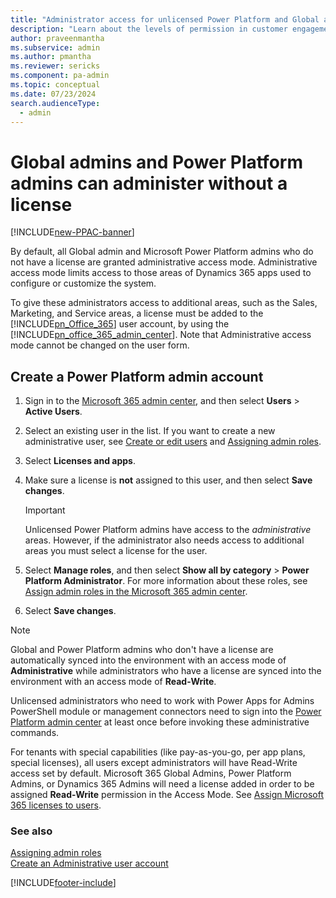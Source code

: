 ```yaml
---
title: "Administrator access for unlicensed Power Platform and Global admins"
description: "Learn about the levels of permission in customer engagement apps available for Global admins and Microsoft Power Platform admins who don't have a license."
author: praveenmantha 
ms.subservice: admin
ms.author: pmantha
ms.reviewer: sericks
ms.component: pa-admin
ms.topic: conceptual
ms.date: 07/23/2024
search.audienceType: 
  - admin
---
```

# Global admins and Power Platform admins can administer without a license

[!INCLUDE[new-PPAC-banner](~/includes/new-PPAC-banner.md)]

By default, all Global admin and Microsoft Power Platform admins who do not have a license are granted administrative access mode. Administrative access mode limits access to those areas of Dynamics 365 apps used to configure or customize the system.  
  
To give these administrators access to additional areas, such as the Sales, Marketing, and Service areas, a license must be added to the [!INCLUDE[pn_Office_365](../includes/pn-office-365.md)] user account, by using the [!INCLUDE[pn_office_365_admin_center](../includes/pn-office-365-admin-center.md)]. Note that Administrative access mode cannot be changed on the user form.  
  
## Create a Power Platform admin account  
  
1. Sign in to the [Microsoft 365 admin center](https://admin.microsoft.com), and then select **Users** > **Active Users**.  
  
2. Select an existing user in the list. If you want to create a new administrative user, see [Create or edit users](https://support.office.com/article/Create-or-edit-users-435ccec3-09dd-4587-9ebd-2f3cad6bc2bc) and [Assigning admin roles](https://support.office.com/article/Assign-admin-roles-in-Office-365-eac4d046-1afd-4f1a-85fc-8219c79e1504).  
  
3. Select **Licenses and apps**.  
  
4. Make sure a license is **not** assigned to this user, and then select **Save changes**.  
  
   > [!IMPORTANT]
   > Unlicensed Power Platform admins have access to the *administrative* areas. However, if the administrator also needs access to additional areas you must select a license for the user.  
  
5. Select **Manage roles**, and then select **Show all by category** > **Power Platform Administrator**. For more information about these roles, see [Assign admin roles in the Microsoft 365 admin center](/microsoft-365/admin/add-users/assign-admin-roles).  

6. Select  **Save changes**.  
  
> [!NOTE]
> Global and Power Platform admins who don't have a license are automatically synced into the environment with an access mode of **Administrative** while administrators who have a license are synced into the environment with an access mode of **Read-Write**.
> 
> Unlicensed administrators who need to work with Power Apps for Admins PowerShell module or management connectors need to sign into the [Power Platform admin center](https://admin.powerplatform.microsoft.com/) at least once before invoking these administrative commands.
> 
> For tenants with special capabilities (like pay-as-you-go, per app plans, special licenses), all users except administrators will have Read-Write access set by default. Microsoft 365 Global Admins, Power Platform Admins, or Dynamics 365 Admins will need a license added in order to be assigned **Read-Write** permission in the Access Mode. See [Assign Microsoft 365 licenses to users](/microsoft-365/admin/manage/assign-licenses-to-users). 

### See also

[Assigning admin roles](https://support.office.com/article/Assign-admin-roles-in-Office-365-eac4d046-1afd-4f1a-85fc-8219c79e1504) <br />
[Create an Administrative user account](create-users.md#create-an-administrative-user-account)

[!INCLUDE[footer-include](../includes/footer-banner.md)]
